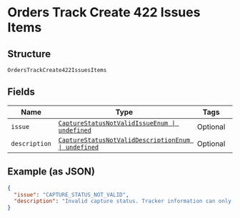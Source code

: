 
# Orders Track Create 422 Issues Items

## Structure

`OrdersTrackCreate422IssuesItems`

## Fields

| Name | Type | Tags | Description |
|  --- | --- | --- | --- |
| `issue` | [`CaptureStatusNotValidIssueEnum \| undefined`](../../doc/models/capture-status-not-valid-issue-enum.md) | Optional | - |
| `description` | [`CaptureStatusNotValidDescriptionEnum \| undefined`](../../doc/models/capture-status-not-valid-description-enum.md) | Optional | - |

## Example (as JSON)

```json
{
  "issue": "CAPTURE_STATUS_NOT_VALID",
  "description": "Invalid capture status. Tracker information can only be added to captures in `COMPLETED` state."
}
```

